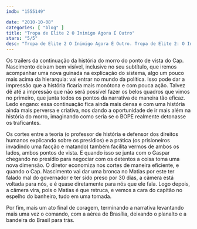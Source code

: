 ```yaml
---
imdb: "1555149"

date: "2010-10-08"
categories: [ "blog" ]
title: "Tropa de Elite 2 O Inimigo Agora É Outro"
stars: "5/5"
desc: "Tropa de Elite 2 O Inimigo Agora É Outro. Tropa de Elite 2: O Inimigo Agora é Outro (Brazil, 2010). Dirigido por José Padilha. Escrito por Bráulio Mantovani, Bráulio Mantovani, José Padilha, José Padilha, Rodrigo Pimentel. Com Wagner Moura, Irandhir Santos, André Ramiro, Milhem Cortaz, Maria Ribeiro, Seu Jorge, Sandro Rocha, Tainá Müller, André Mattos."
---
```

Os trailers da continuação da história do morro do ponto de vista do Cap. Nascimento deixam bem visível, inclusive no seu subtítulo, que iremos acompanhar uma nova guinada na explicação do sistema, algo um pouco mais acima da hierarquia: vai entrar no mundo da política. Isso pode dar a impressão que a história ficaria mais monótona e com pouca ação. Talvez dê até a impressão que não será possível fazer os belos quadros que vimos no primeiro, que junta todos os pontos da narrativa de maneira tão eficaz. Ledo engano: essa continuação fica ainda mais densa e com uma história ainda mais perversa e criativa, nos dando a oportunidade de ir mais além na história do morro, imaginando como seria se o BOPE realmente detonasse os traficantes.

Os cortes entre a teoria (o professor de história e defensor dos direitos humanos explicando sobre os presídios) e a prática (os prisioneiros invadindo uma facção e matando) também facilita vermos de ambos os lados, ambos pontos de vista. E quando isso se junta com o Gaspar chegando no presídio para negociar com os detentos a coisa toma uma nova dimensão. O diretor economiza nos cortes de maneira eficiente, e quando o Cap. Nascimento vai dar uma bronca no Matias por este ter falado mal do governador e ter sido preso por 30 dias, a câmera está voltada para nós, e é quase diretamente para nós que ele fala. Logo depois, a câmera vira, pois o Matias é que retruca, e vemos a cara do capitão no espelho do banheiro, tudo em uma tomada.

Por fim, mais um ato final de coragem, terminando a narrativa levantando mais uma vez o comando, com a aérea de Brasília, deixando o planalto e a bandeira do Brasil para trás.
